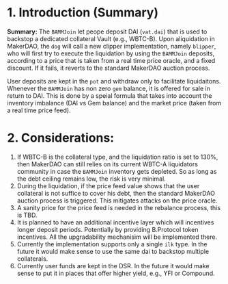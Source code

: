 # 1. Introduction (Summary)

**Summary:** The `BAMMJoin` let peope deposit DAI (`vat.dai`) that is used to backstop a dedicated collateral Vault (e.g., WBTC-B).
Upon aliquidation in MakerDAO, the `dog` will call a new clipper implementation, namely `blipper`, who will first try to execute the liquidation by using the `BAMMJoin` deposits, according to a price that is taken from a real time price oracle, and a fixed discount.
If it fails, it reverts to the standard MakerDAO auction process.

User deposits are kept in the `pot` and withdraw only to facilitate liquidaitons. Whenever the `BAMMJoin` has non zero `gem` balance, it is offered for sale in return to DAI.
This is done by a speial formula that takes into account the inventory imbalance (DAI vs Gem balance) and the market price (taken from a real time price feed).

# 2. Considerations:
1. If WBTC-B is the collateral type, and the liquidation ratio is set to 130%, then MakerDAO can still relies on its current WBTC-A liquidators community in case the `BAMMJoin` inventory gets depleted. So as long as the debt ceiling remains low, the risk is very minimal.
2. During the liquidation, if the price feed value shows that the user collateral is not suffice to cover his debt, then the standard MakerDAO auction process is triggered. This mitigates attacks on the price oracle.
3. A sanity price for the price feed is needed in the rebalance process, this is TBD.
4. It is planned to have an additional incentive layer which will incentives longer deposit periods. Potentially by providing B.Protocol token incentives. All the upgradability mechanisim will be implemented there.
5. Currently the implementation supports only a single `ilk` type. In the future it would make sense to use the same dai to backstop multiple collaterals.
6. Currently user funds are kept in the DSR. In the future it would make sense to put it in places that offer higher yield, e.g., YFI or Compound.

